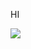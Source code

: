 HI

 <img src="https://img.shields.io/badge/TypeScript-3178C6?style=flat&logo=TypeScript&logoColor=white"/>
